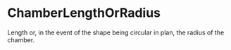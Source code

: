 ChamberLengthOrRadius
=====================

Length or, in the event of the shape being circular in plan, the radius of the chamber.
